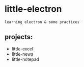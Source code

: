 # little-electron

`learning electron & some practices`

## projects:
* little-excel
* little-news
* little-notepad
